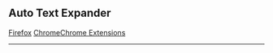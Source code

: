 ## Auto Text Expander 

[Firefox](https://addons.mozilla.org/en-US/firefox/addon/auto-text-expander/) 
[Chrome](https://chrome.google.com/webstore/detail/auto-text-expander-for-go/iibninhmiggehlcdolcilmhacighjamp?hl=en)[Chrome Extensions](Topics/Chrome%20Extensions.md)
***